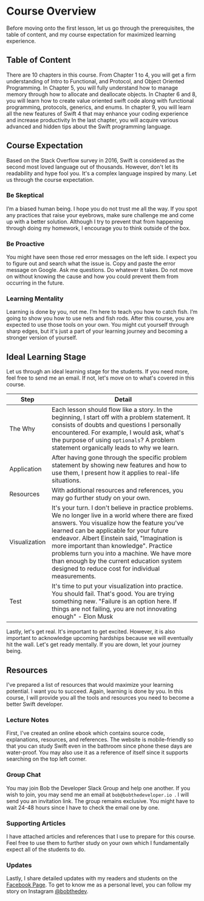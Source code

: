 # Course Overview
Before moving onto the first lesson, let us go through the prerequisites, the table of content, and my course expectation for maximized learning experience.

## Table of Content
There are 10 chapters in this course. From Chapter 1 to 4, you will get a firm understanding of Intro to Functional, and Protocol, and Object Oriented Programming. In Chapter 5, you will fully understand how to manage memory through how to allocate and deallocate objects. In Chapter 6 and 8, you will learn how to create value oriented swift code along with functional programming, protocols, generics, and enums. In chapter 9, you will learn all the new features of Swift 4 that may enhance your coding experience and increase productivity In the last chapter, you will acquire various advanced and hidden tips about the Swift programming language.

## Course Expectation
Based on the Stack Overflow survey in 2016, Swift is considered as the second most loved language out of thousands. However, don't let its readability and hype fool you. It's a complex language inspired by many. Let us through the course expectation.

### Be Skeptical
I’m a biased human being. I hope you do not trust me all the way. If you spot any practices that raise your eyebrows, make sure challenge me and come up with a better solution. Although I try to prevent that from happening through doing my homework, I encourage you to think outside of the box.

### Be Proactive
You might have seen those red error messages on the left side. I expect you to figure out and search what the issue is. Copy and paste the error message on Google. Ask me questions. Do whatever it takes. Do not move on without knowing the cause and how you could prevent them from occurring in the future.

### Learning Mentality
Learning is done by you, not me. I’m here to teach you how to catch fish. I’m going to show you how to use nets and fish rods. After this course, you are expected to use those tools on your own. You might cut yourself through sharp edges, but it's just a part of your learning journey and becoming a stronger version of yourself.

## Ideal Learning Stage
Let us through an ideal learning stage for the students. If you need more, feel free to send me an email. If not, let's move on to what's covered in this course.

| Step | Detail |
| --- | --- |
| The Why | Each lesson should flow like a story. In the beginning, I start off with a problem statement. It consists of doubts and questions I personally encountered. For example, I would ask, what's the purpose of using `optionals`? A problem statement organically leads to why we learn.
| Application | After having gone through the specific problem statement by showing new features and how to use them, I present how it applies to real-life situations.
| Resources | With additional resources and references, you may go further study on your own. |
| Visualization | It's your turn. I don't believe in practice problems. We no longer live in a world where there are fixed answers. You visualize how the feature you've learned can be applicable for your future endeavor. Albert Einstein said, "Imagination is more important than knowledge". Practice problems turn you into a machine. We have more than enough by the current education system designed to reduce cost for individual measurements.
| Test |  It's time to put your visualization into practice. You should fail. That's good. You are trying something new. "Failure is an option here. If things are not failing, you are not innovating enough" - Elon Musk |

Lastly, let's get real. It's important to get excited. However, it is also important to acknowledge upcoming hardships because we will eventually hit the wall. Let's get ready mentally. If you are down, let your journey being.


## Resources
I've prepared a list of resources that would maximize your learning potential. I want you to succeed. Again, learning is done by you. In this course, I will provide you all the tools and resources you need to become a better Swift developer.

### Lecture Notes
First, I've created an online ebook which contains source code, explanations, resources, and references.  The website is mobile-friendly so that you can study Swift even in the bathroom since phone these days are water-proof. You may also use it as a reference of itself since it supports searching on the top left corner.

### Group Chat
You may join Bob the Developer Slack Group and help one another. If you wish to join, you may send me an email at `bob@bobthedeveloper.io `. I will send you an invitation link. The group remains exclusive. You might have to wait 24-48 hours since I have to check the email one by one.

### Supporting Articles
I have attached  articles and references that I use to prepare for this course. Feel free to use them to further study on your own which I fundamentally expect all of the students to do.

### Updates
Lastly, I share detailed updates with my readers and students on the [Facebook Page](https://facebook.com/bobthedeveloper). To get to know me as a personal level, you can follow my story on Instagram [@bobthedev](https://instagram.com/bobthedev).
